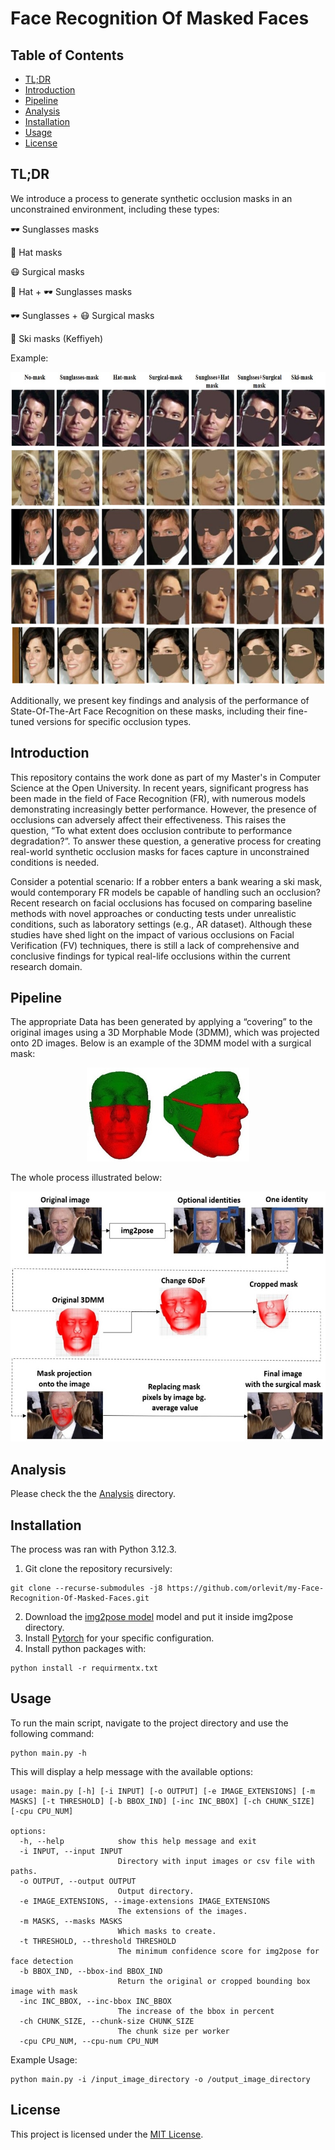 # Face Recognition Of Masked Faces

## Table of Contents
- [TL;DR](#tldr)
- [Introduction](#introduction)
- [Pipeline](#pipeline)
- [Analysis](#analysis)
- [Installation](#installation)
- [Usage](#usage)
- [License](#license)

## TL;DR
We introduce a process to generate synthetic occlusion masks in an unconstrained environment, including these types:

🕶️ Sunglasses masks

🧢 Hat masks

😷 Surgical masks

🧢 Hat + 🕶️ Sunglasses masks

🕶️ Sunglasses + 😷 Surgical masks

🎿 Ski masks (Keffiyeh)

Example:
<p align="center">
  <img src="images/pipeline_examples.jpg" width="700" height="500">
</p>


Additionally, we present key findings and analysis of the performance of State-Of-The-Art Face Recognition on these masks, including their fine-tuned versions for specific occlusion types.

## Introduction
This repository contains the work done as part of my Master's in Computer Science at the Open University. In recent years, significant progress has been made in the field of Face Recognition (FR), with numerous models demonstrating increasingly better performance. However, the presence of occlusions can adversely affect their effectiveness. This raises the question, “To what extent does occlusion contribute to performance degradation?”. To answer these question, a generative process for creating real-world synthetic occlusion masks for faces capture in unconstrained conditions is needed.

Consider a potential scenario: If a robber enters a bank wearing a ski mask, would contemporary FR models be capable of handling such an occlusion? Recent research on facial occlusions has focused on comparing baseline methods with novel approaches or conducting tests under unrealistic conditions, such as laboratory settings (e.g., AR dataset). Although these studies have shed light on the impact of various occlusions on Facial Verification (FV) techniques, there is still a lack of comprehensive and conclusive findings for typical real-life occlusions within the current research domain. 

## Pipeline

The appropriate Data has been generated by applying a “covering” to the original images using a 3D Morphable Mode (3DMM), which was projected onto 2D images.
Below is an example of the 3DMM model with a surgical mask:

<p align="center">
  <img src="images/2.jpg" width="260" height="150">
</p>

The whole process illustrated below:
<p align="center">
  <img src="images/3.jpg" width="600" height="400">
</p>

## Analysis
Please check the the [Analysis](https://github.com/orlevit/Face-Recognition-Of-Masked-Faces/tree/main/Analysis) directory.

## Installation
The process was ran with Python 3.12.3.

1. Git clone the repository recursively:
```
git clone --recurse-submodules -j8 https://github.com/orlevit/my-Face-Recognition-Of-Masked-Faces.git
```
2. Download the [img2pose model](https://drive.google.com/file/d/1OvnZ7OUQFg2bAgFADhT7UnCkSaXst10O/view) model and put it inside img2pose directory.
3. Install [Pytorch](https://pytorch.org/get-started/locally/) for your specific configuration.
4. Install python packages with:
```
python install -r requirmentx.txt
```

## Usage
To run the main script, navigate to the project directory and use the following command:

```
python main.py -h
```
This will display a help message with the available options:
```
usage: main.py [-h] [-i INPUT] [-o OUTPUT] [-e IMAGE_EXTENSIONS] [-m MASKS] [-t THRESHOLD] [-b BBOX_IND] [-inc INC_BBOX] [-ch CHUNK_SIZE] [-cpu CPU_NUM]

options:
  -h, --help            show this help message and exit
  -i INPUT, --input INPUT
                        Directory with input images or csv file with paths.
  -o OUTPUT, --output OUTPUT
                        Output directory.
  -e IMAGE_EXTENSIONS, --image-extensions IMAGE_EXTENSIONS
                        The extensions of the images.
  -m MASKS, --masks MASKS
                        Which masks to create.
  -t THRESHOLD, --threshold THRESHOLD
                        The minimum confidence score for img2pose for face detection
  -b BBOX_IND, --bbox-ind BBOX_IND
                        Return the original or cropped bounding box image with mask
  -inc INC_BBOX, --inc-bbox INC_BBOX
                        The increase of the bbox in percent
  -ch CHUNK_SIZE, --chunk-size CHUNK_SIZE
                        The chunk size per worker
  -cpu CPU_NUM, --cpu-num CPU_NUM
```
Example Usage:
```
python main.py -i /input_image_directory -o /output_image_directory
```
## License
This project is licensed under the [MIT License](https://en.wikipedia.org/wiki/MIT_License).

